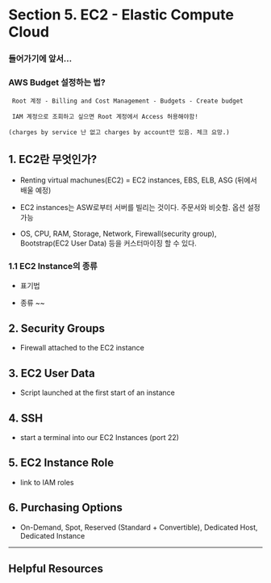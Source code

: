 # Section 5. EC2 - Elastic Compute Cloud

### 들어가기에 앞서...
### AWS Budget 설정하는 법?
     Root 계정 - Billing and Cost Management - Budgets - Create budget
     
     IAM 계정으로 조회하고 싶으면 Root 계정에서 Access 허용해야함!

    (charges by service 난 없고 charges by account만 있음. 체크 요망.)
  


## 1. EC2란 무엇인가?

- Renting virtual machunes(EC2) = EC2 instances, EBS, ELB, ASG (뒤에서 배울 예정)

- EC2 instances는 ASW로부터 서버를 빌리는 것이다. 주문서와 비슷함. 옵션 설정 가능

- OS, CPU, RAM, Storage, Network, Firewall(security group), Bootstrap(EC2 User Data) 등을 커스터마이징 할 수 있다.

### 1.1 EC2 Instance의 종류

- 표기법

- 종류 ~~

## 2. Security Groups

- Firewall attached to the EC2 instance

## 3. EC2 User Data

- Script launched at the first start of an instance
  
## 4. SSH

- start a terminal into our EC2 Instances (port 22)
  
## 5. EC2 Instance Role

- link to IAM roles

## 6. Purchasing Options

- On-Demand, Spot, Reserved (Standard + Convertible), Dedicated Host, Dedicated Instance


<hr>

## Helpful Resources
